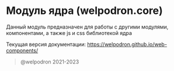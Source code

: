 # Модуль ядра (welpodron.core)

Данный модуль предназначен для работы с другими модулями, компонентами, а также js и css библиотекой ядра

Текущая версия документации: https://welpodron.github.io/web-components/

> @welpodron 2021-2023
